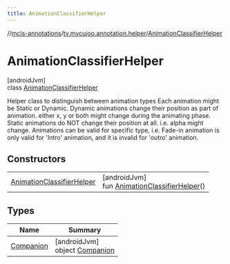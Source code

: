 ```yaml
---
title: AnimationClassifierHelper
---
```

//[mcls-annotations](../../../index.html)/[tv.mycujoo.annotation.helper](../index.html)/[AnimationClassifierHelper](index.html)



# AnimationClassifierHelper



[androidJvm]\
class [AnimationClassifierHelper](index.html)

Helper class to distinguish between animation types Each animation might be Static or Dynamic. Dynamic animations change their position as part of animation. either x, y or both might change during the animating phase. Static animations do NOT change their position at all. i.e. alpha might change. Animations can be valid for specific type, i.e. Fade-in animation is only valid for 'Intro' animation, and it is invalid for 'outro' animation.



## Constructors


| | |
|---|---|
| [AnimationClassifierHelper](-animation-classifier-helper.html) | [androidJvm]<br>fun [AnimationClassifierHelper](-animation-classifier-helper.html)() |


## Types


| Name | Summary |
|---|---|
| [Companion](-companion/index.html) | [androidJvm]<br>object [Companion](-companion/index.html) |

